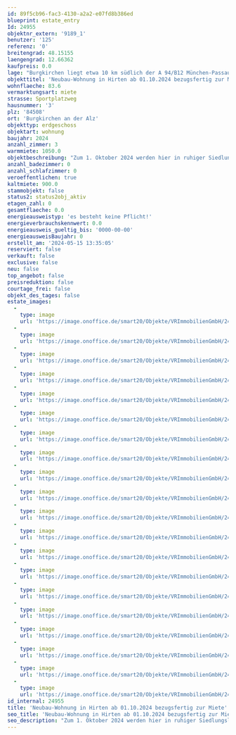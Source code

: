 ```yaml
---
id: 89f5cb96-fac3-4130-a2a2-e07fd8b386ed
blueprint: estate_entry
Id: 24955
objektnr_extern: '9189_1'
benutzer: '125'
referenz: '0'
breitengrad: 48.15155
laengengrad: 12.66362
kaufpreis: 0.0
lage: "Burgkirchen liegt etwa 10 km südlich der A 94/B12 München-Passau an den Staatsstraßen St 2107 und St 2356. Die B 20 Straubing-Freilassing überquert das südliche Gemeindegebiet.\r\n\r\nDer Ort liegt an der Bahnstrecke Mühldorf – Burghausen. An den Stationen Gendorf und Burgkirchen halten stündlich die Regionalbahnen der Südostbayernbahn.\r\n\r\nÖffentliche Busverbindungen in die umliegenden Städte bzw. Gemeinden sind vorhanden. \r\n\r\nBurgkirchen liegt an der Alz, etwa 9 km südlich von Altötting (am Mörnbach) und Neuötting (am Inn) beziehungsweise 9 km westlich von Burghausen (an der Salzach). Die Gemeinde grenzt im Westen an Garching an der Alz, im Norden an Unterneukirchen und Kastl, im Osten an Emmerting, Mehring und Burghausen, im Süden an St. Radegrund (Österreich), Tittmoning (Landkreis Traunstein), Halsbach und Kirchweidach.\r\n\r\nDie Gemeinde Burgkirchen an der Alz ist die größte Gemeinde im oberbayerischen Landkreis Altötting ohne Stadt- oder Marktrecht. \r\n\r\n\r\nAktuell hat Burgkirchen rund 10.500 Einwohner.\r\n\r\nDie Immobilie ist im Ortsteil Hirten an der Alz."
objekttitel: 'Neubau-Wohnung in Hirten ab 01.10.2024 bezugsfertig zur Miete'
wohnflaeche: 83.6
vermarktungsart: miete
strasse: Sportplatzweg
hausnummer: '3'
plz: '84508'
ort: 'Burgkirchen an der Alz'
objekttyp: erdgeschoss
objektart: wohnung
baujahr: 2024
anzahl_zimmer: 3
warmmiete: 1050.0
objektbeschreibung: "Zum 1. Oktober 2024 werden hier in ruhiger Siedlungslage vier Neubau-Wohnungen mit jeweils 3 Zimmer vermietet. \r\n\r\nDiese Wohnung mit Nr. 1 befindet sich im Erdgeschoss, vom Hauseingang rechts gelegen und hat eine Wohnfläche von ca. 83,612 m². \r\n\r\nSie verteilt sich auf:\r\n\r\nWohnzimmer mit ca. 18,940 m²\r\nKüche mit ca. 14,114 m²\r\nSchlafzimmer mit ca. 14,132 m²\r\nKinderzimmer mit ca. 11,644 m²\r\nBad mit ca. 7,416 m²\r\nAbstellraum mit ca. 1,332 m²\r\nFlur mit ca. 7,034 m²\r\n\r\nDie Terrasse hat etwa 9 m². \r\n\r\nDazu kommt noch ein Keller mit etwa 9,547 m² und eine Garage. Für den Garten besteht anteilig ein Sondernutzungsrecht. \r\n\r\nDie Wohnung wird mit einer neuen hochwertigen Küche vermietet. Es werden hochwertige Fliesen und Vinylböden verlegt. \r\n\r\nDie monatliche Grundmiete beträgt € 900,00, für die Nebenkosten werden monatlich € 150,00 angesetzt. Man entrichtet also eine Gesamtmiete von monatlich € 1.050,00. \r\n\r\nDie Kaution in Höhe von 3 Monatsmieten beträgt € 2.700,00.\r\n\r\nEin Energieausweis wird nach Fertigstellung des Objektes erstellt und übergeben.\r\n\r\n\r\nFreuen Sie sich auf eine Besichtigung."
anzahl_badezimmer: 0
anzahl_schlafzimmer: 0
veroeffentlichen: true
kaltmiete: 900.0
stammobjekt: false
status2: status2obj_aktiv
etagen_zahl: 0
gesamtflaeche: 0.0
energieausweistyp: 'es besteht keine Pflicht!'
energieverbrauchskennwert: 0.0
energieausweis_gueltig_bis: '0000-00-00'
energieausweisBaujahr: 0
erstellt_am: '2024-05-15 13:35:05'
reserviert: false
verkauft: false
exclusive: false
neu: false
top_angebot: false
preisreduktion: false
courtage_frei: false
objekt_des_tages: false
estate_images:
  -
    type: image
    url: 'https://image.onoffice.de/smart20/Objekte/VRImmobilienGmbH/24955/e23e65a5-5d6e-4dfa-94ec-7d1a74938e1e.jpg'
  -
    type: image
    url: 'https://image.onoffice.de/smart20/Objekte/VRImmobilienGmbH/24955/1c9fd78b-07be-4d60-942c-c8e81a2ef69a.jpg'
  -
    type: image
    url: 'https://image.onoffice.de/smart20/Objekte/VRImmobilienGmbH/24955/2c396d0d-876a-470a-91c2-c792a38945f9.jpg'
  -
    type: image
    url: 'https://image.onoffice.de/smart20/Objekte/VRImmobilienGmbH/24955/35c5cddf-7313-4b73-baa1-b48b0cb1ac6b.jpg'
  -
    type: image
    url: 'https://image.onoffice.de/smart20/Objekte/VRImmobilienGmbH/24955/25ab149a-f570-487f-8e57-3792eecf52bc.jpg'
  -
    type: image
    url: 'https://image.onoffice.de/smart20/Objekte/VRImmobilienGmbH/24955/84f3fe07-603e-4815-aec7-aded5997e823.jpg'
  -
    type: image
    url: 'https://image.onoffice.de/smart20/Objekte/VRImmobilienGmbH/24955/daef27df-355a-4647-8094-ba74dd9a4f73.jpg'
  -
    type: image
    url: 'https://image.onoffice.de/smart20/Objekte/VRImmobilienGmbH/24955/a7ff6c50-f1e0-49a7-b6e1-f52197c0b20e.jpg'
  -
    type: image
    url: 'https://image.onoffice.de/smart20/Objekte/VRImmobilienGmbH/24955/e134478c-ae9f-4a22-8737-3d348bf622f6.jpg'
  -
    type: image
    url: 'https://image.onoffice.de/smart20/Objekte/VRImmobilienGmbH/24955/fcc29d6c-dffd-4bfe-a30f-ff4a00949ac1.jpg'
  -
    type: image
    url: 'https://image.onoffice.de/smart20/Objekte/VRImmobilienGmbH/24955/c74fcc05-267a-421a-838b-789c076e41f1.jpg'
  -
    type: image
    url: 'https://image.onoffice.de/smart20/Objekte/VRImmobilienGmbH/24955/1589fdd2-9bf5-4cf3-a298-cbb72d365189.jpg'
  -
    type: image
    url: 'https://image.onoffice.de/smart20/Objekte/VRImmobilienGmbH/24955/a0d473bf-3d43-4c58-b209-5453dec3b739.jpg'
  -
    type: image
    url: 'https://image.onoffice.de/smart20/Objekte/VRImmobilienGmbH/24955/58df0c62-60e6-472d-a4f5-a285cf91e2e4.jpg'
  -
    type: image
    url: 'https://image.onoffice.de/smart20/Objekte/VRImmobilienGmbH/24955/4f05b671-c20b-40a7-a45b-9bfbdebcba4d.jpg'
  -
    type: image
    url: 'https://image.onoffice.de/smart20/Objekte/VRImmobilienGmbH/24955/37e6de2a-8523-4ac2-bd29-611685ba0e0f.jpg'
  -
    type: image
    url: 'https://image.onoffice.de/smart20/Objekte/VRImmobilienGmbH/24955/b4ecc659-fd75-458b-8393-45f696a7239c.jpg'
  -
    type: image
    url: 'https://image.onoffice.de/smart20/Objekte/VRImmobilienGmbH/24955/cc6b60e5-ac55-4cf6-aa7c-104ef8ebbc86.jpg'
  -
    type: image
    url: 'https://image.onoffice.de/smart20/Objekte/VRImmobilienGmbH/24955/6c0d7851-4b09-44c8-b9eb-736729bdc113.jpg'
  -
    type: image
    url: 'https://image.onoffice.de/smart20/Objekte/VRImmobilienGmbH/24955/23b19f28-7795-4705-85fb-3b816bc87025.jpg'
id_internal: 24955
title: 'Neubau-Wohnung in Hirten ab 01.10.2024 bezugsfertig zur Miete'
seo_title: 'Neubau-Wohnung in Hirten ab 01.10.2024 bezugsfertig zur Miete'
seo_description: "Zum 1. Oktober 2024 werden hier in ruhiger Siedlungslage vier Neubau-Wohnungen mit jeweils 3 Zimmer vermietet. \r\n\r\nDiese Wohnung mit Nr. 1 befindet sich im Erdg"
---
```


